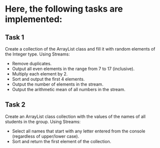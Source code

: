 # Here, the following tasks are implemented:
## Task 1
Create a collection of the ArrayList class and fill it with random elements of the Integer type.
Using Streams:
- Remove duplicates.
- Output all even elements in the range from 7 to 17 (inclusive).
- Multiply each element by 2.
- Sort and output the first 4 elements.
- Output the number of elements in the stream.
- Output the arithmetic mean of all numbers in the stream.

## Task 2
Create an ArrayList class collection with the values of the names of all students in the group.
Using Streams:
- Select all names that start with any letter entered from the console (regardless of upper/lower case).
- Sort and return the first element of the collection.